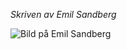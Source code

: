 
<div class="byline">

<p><i>Skriven av Emil Sandberg</i></p>
<img src="image/byline.jpg?w=100" alt="Bild på Emil Sandberg">
</div>
